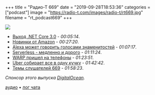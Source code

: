 +++
title = "Радио-Т 669"
date = "2019-09-28T18:53:36"
categories = ["podcast"]
image = "https://radio-t.com/images/radio-t/rt669.jpg"
filename = "rt_podcast669"
+++

![](https://radio-t.com/images/radio-t/rt669.jpg)

- [Выход .NET Core 3.0](https://devblogs.microsoft.com/dotnet/announcing-net-core-3-0/) - *00:05:14*.
- [Новинки от Amazon](https://techcrunch.com/2019/09/25/everything-amazon-announced-at-its-alexa-event-today/) - *00:27:20*.
- [Alexa может говорить голосами знаменитостей](https://venturebeat.com/2019/09/25/alexa-gains-multilingual-mode-celebrity-voices-and-frustration-detection/) - *01:07:17*.
- [Serverless - медленно и дорого](http://einaregilsson.com/serverless-15-percent-slower-and-eight-times-more-expensive/) - *01:11:24*.
- [WARP пришел на телефоны](https://blog.cloudflare.com/announcing-warp-plus/) - *01:23:51*.
- [Uber собирает все в одну кучку](https://www.theverge.com/2019/9/26/20884800/uber-app-announcement-ubereats-safety-transit-updates) - *01:42:42*.
- [Темы слушателей 669](https://radio-t.com/p/2019/09/24/prep-669/) - *01:58:23*.

*Спонсор этого выпуска [DigitalOcean](https://do.co/radiot).*


[аудио](https://cdn.radio-t.com/rt_podcast669.mp3) • [лог чата](https://chat.radio-t.com/logs/radio-t-669.html)
<audio src="https://cdn.radio-t.com/rt_podcast669.mp3" preload="none"></audio>
